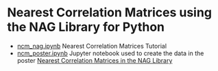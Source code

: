 # Nearest Correlation Matrices using the NAG Library for Python

* [ncm_nag.ipynb](./ncm_nag.ipynb) Nearest Correlation Matrices Tutorial
* [ncm_poster.ipynb](./ncm_poster.ipynb) Jupyter notebook used to create the data in the poster [Nearest Correlation Matrices in the NAG Library](https://www.nag.com/market/posters/nearest-correlation-algos-nag-library.pdf)
